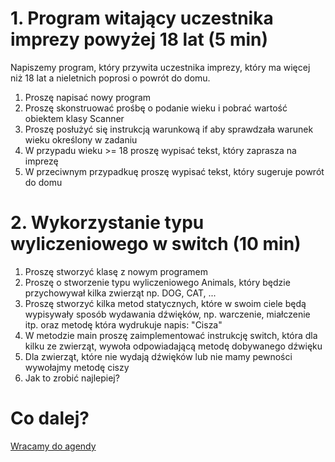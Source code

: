 # 1. Program witający uczestnika imprezy powyżej 18 lat (5 min)

Napiszemy program, który przywita uczestnika imprezy, który ma więcej  
niż 18 lat a nieletnich poprosi o powrót do domu.

1. Proszę napisać nowy program
2. Proszę skonstruować prośbę o podanie wieku i pobrać wartość obiektem
   klasy Scanner
3. Proszę posłużyć się instrukcją warunkową if aby sprawdzała warunek
   wieku określony w zadaniu
4. W przypadu wieku >= 18 proszę wypisać tekst, który zaprasza na imprezę
5. W przeciwnym przypadkuę proszę wypisać tekst, który sugeruje powrót do
   domu

# 2. Wykorzystanie typu wyliczeniowego w switch (10 min)

1. Proszę stworzyć klasę z nowym programem
2. Proszę o stworzenie typu wyliczeniowego Animals, który będzie
 przychowywał kilka zwierząt np. DOG, CAT, ...
3. Proszę stworzyć kilka metod statycznych, które w swoim ciele będą
  wypisywały sposób wydawania dźwięków, np. warczenie, miałczenie itp.
  oraz metodę która wydrukuje napis: "Cisza"
4. W metodzie main proszę zaimplementować instrukcję switch, która dla
   kilku ze zwierząt, wywoła odpowiadającą metodę dobywanego dźwięku
5. Dla zwierząt, które nie wydają dźwięków lub nie mamy pewności wywołajmy
   metodę ciszy
6. Jak to zrobić najlepiej?

# Co dalej?

[Wracamy do agendy](../README.md)

